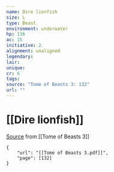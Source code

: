 ```yaml
---
name: Dire lionfish
size: L
type: Beast
environment: underwater
hp: 136
ac: 15
initiative: 2
alignment: unaligned
legendary: 
lair: 
unique: 
cr: 6
tags: 
source: "Tome of Beasts 3: 132"
url: ""
---
```

# [[Dire lionfish]]

[Source](zotero://open-pdf/library/items/BLGR9HVR?page=132) from [[Tome of Beasts 3]]

```pdf
{
	"url": "[[Tome of Beasts 3.pdf]]",
	"page": [132]
}
```

